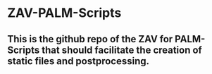 # ZAV-PALM-Scripts

This is the github repo of the ZAV for PALM-Scripts that should facilitate the creation of static files and postprocessing.
-------------